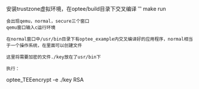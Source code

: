 
安装trustzone虚拟环境，在optee/build目录下交叉编译
‵‵‵
make run
```
会出现qemu，normal，secure三个窗口
qemu窗口输入c运行环境

在normal窗口中/usr/bin目录下有optee_example内交叉编译好的应用程序，normal相当于一个操作系统，在里面可以创建文件

这里将需要加密的文件./key放在了usr/bin下

执行：
```
optee_TEEencrypt -e ./key RSA
```